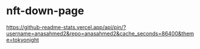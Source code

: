 # nft-down-page
https://github-readme-stats.vercel.app/api/pin/?username=anasahmed2&repo=anasahmed2&cache_seconds=86400&theme=tokyonight
